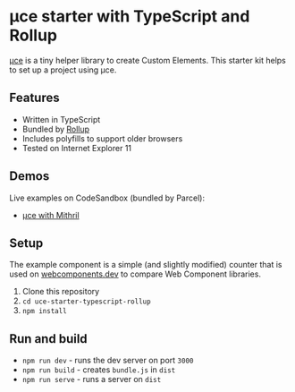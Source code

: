 # µce starter with TypeScript and Rollup

[µce](https://github.com/WebReflection/uce) is a tiny helper library to create Custom Elements. This starter kit helps to set up a project using µce.

## Features 

* Written in TypeScript
* Bundled by [Rollup](https://rollupjs.org/)
* Includes polyfills to support older browsers
* Tested on Internet Explorer 11


## Demos

Live examples on CodeSandbox (bundled by Parcel):

*  [µce with Mithril](https://codesandbox.io/s/uce-with-mithril-and-typescript-4lhbk)


## Setup

The example component is a simple (and slightly modified) counter that is used on [webcomponents.dev](https://webcomponents.dev/blog/all-the-ways-to-make-a-web-component/) to compare Web Component libraries.

1. Clone this repository
1. `cd uce-starter-typescript-rollup`
1. `npm install`

## Run and build

* `npm run dev` - runs the dev server on port `3000`
* `npm run build` - creates `bundle.js` in `dist`
* `npm run serve` - runs a server on `dist`
